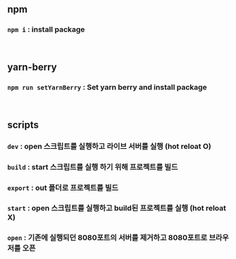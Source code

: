 ## npm
### `npm i` : install package

<br>

## yarn-berry
### `npm run setYarnBerry` : Set yarn berry and install package

<br>

## scripts
### `dev` : open 스크립트를 실행하고 라이브 서버를 실행 (hot reloat O)
### `build` : start 스크립트를 실행 하기 위해 프로젝트를 빌드
### `export` : out 폴더로 프로젝트를 빌드
### `start` : open 스크립트를 실행하고 build된 프로젝트를 실행 (hot reloat X)
### `open` : 기존에 실행되던 8080포트의 서버를 제거하고 8080포트로 브라우저를 오픈
